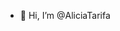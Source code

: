  - 👋 Hi, I’m @AliciaTarifa

<!---
AliciaTarifa/AliciaTarifa is a ✨ special ✨ repository because its `README.md` (this file) appears on your GitHub profile.
You can click the Preview link to take a look at your changes.
--->
